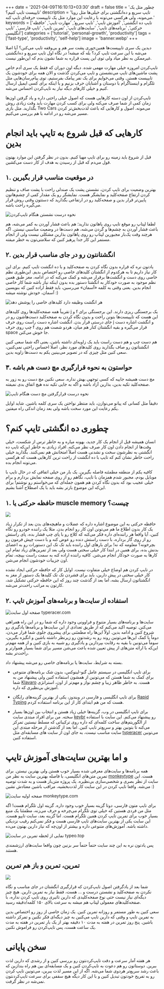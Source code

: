 +++
date = '2021-04-09T16:10:13+03:30'
draft = false
title = 'چطور مثل یک تایپیست تایپ کنیم؟'
description = 'تایپ سریع و ده‌انگشتی برای خیلی‌ها مثل رویا می‌مونه، ولی هرکسی می‌تونه با رعایت این موارد مثل یک تایپیست حرفه‌ای تایپ کنه.'
keywords = ['تایپ ده انگشتی', 'آموزش تایپ', 'تایپ سریع', 'مهارت تایپ', 'حافظه حرکتی', 'برنامه‌های تایپ', 'سایت‌های تایپ', 'تمرین تایپ', 'تایپ فارسی', 'تایپ انگلیسی']
categories = ['tutorial', 'personal-growth', 'productivity']
tags = ['fast-type', 'productivity', 'self-help']
image = 'banner.webp'
+++

دیدین یک سری تایپیست‌ها همین‌جوری پشت سر هم و بی‌وقفه تایپ می‌کنن؟ آیا اصلا می‌شه با این سرعت تایپ‌ کرد؟ بله که میشه! در نگاه اول تایپ سریع و ده‌انگشتی غیرممکن به نظر میاد ولی توی این پست قراره به شما نشون بدم که این‌طور نیست.

تایپ‌کردن امروزه خیلی مهارت مهمی شده. دیگه اون دوران که فقط یک سری آدم خاص پشت ماشین‌های تایپ می‌نشستن و تایپ می‌کردن گذشت و الان همه برای خودشون یک تایپیست هستن. وقتی می‌خوایم برای یک نفر پیامک بفرستیم، توی پیام‌رسان‌هایی مثل تلگرام و اینستاگرام با دوستان و آشنایان حرف بزنیم و یا اینکه برای کسی ایمیل ارسال کنیم و خیلی کارهای دیگه نیاز به تایپ‌کردن احساس می‌شه.

تایپ‌کردن از اون دسته کارهایی هست که اصول خیلی راحتی داره و یاد گرفتن اون‌ها زمان کمی از شما صرف می‌کنه ولی برای کسب کردن مهارت باید وقت زیادی روش بگذارید. مثل بازی Two Cars می‌مونه. اصول و کارهایی که باعث لذت‌بخش‌تر کردن مسیر می‌شه رو در ادامه با هم بررسی می‌کنیم.
# کارهایی که قبل شروع به تایپ باید انجام بدین
قبل از شروع باید زمینه رو برای تایپ مهیا کنیم. بدون در نظر گرفتن این موارد بهتون قول می‌دم که قبل از رسیدن به هدف از کار دست می‌کشین.
## ۱. در موقعیت مناسب قرار بگیرین
بهترین وضعیت برای تایپ کردن، نشستن پشت یک صندلی راحت با پشت صاف و تنظیم کردن ارتفاع صفحه‌کلید و نمایشگر هست. نمایشگر رو یک مقدار کمی از چشم‌هاتون پایین‌تر قرار بدین و صفحه‌کلید رو در ارتفاعی بگذارید که دستتون وقتی روش قرار می‌گیره راحت باشه.

![نحوه درست نشستن هنگام تایپ‌کردن](ergonomy-sit.webp)

لطفا لپتاپ رو موقع تایپ روی پاهاتون نذارید؛ هم باعث فشار آوردن به کمر می‌شه، هم باعث فشار آوردن به چشم‌ها و گردن می‌شه، هم دست‌ها در وضعیت مناسبی نیستن. اگه هرچند وقت یک‌بار مجبورین لپتاپ رو روی پاهاتون بذارین مشکلی نیست ولی از انجام مستمر این کار جدا پرهیز کنین که سلامتی‌تون به خطر میفته.
## ۲. انگشتانتون رو در جای مناسب قرار بدین
یادتون نره که قراره بدون نگاه کردن به صفحه‌کلید و با ده انگشت تایپ کنیم. برای این کار نیاز داریم تا به هرکدوم از انگشتان کلیدهای خاصی رو اختصاص بدیم. این‌طوری نظم خاصی روی دست و انگشت‌ها برقرار می‌شه و کمک می‌کنه که در ادامه، مغز طبق همین نظم موجود به صورت خودکار به انگشتا دستور بده بدون اینکه نیاز باشه شما کار خاصی انجام بدین. یعنی وقتی به کلمه «آسمان» می‌رسین، باید فقط اراده کنین که بنویسین آسمان، خودش نوشته میشه :)

![هر انگشت وظیفه دارد کلیدهای خاصی را پوشش دهد](fingers-position.webp)

تقریباً همه صفحه‌کلیدها روی کلیدهای j و f یک برجستگی ریزی دارند. این برجستگی برای این هست که تایپیست‌ها بتونن راحت و بدون نگاه کردن به صفحه‌کلید دست‌هاشون رو در جای درستی قرار بدن. انگشت اشاره دست راست روی حرف j و انگشت اشاره دست چپ روی حرف f قرار می‌گیره و بقیه انگشتان کنار هم میان، هردو شصت هم روی space جا خوش می‌کنن.

هم دست چپ و هم دست راست باید یک زاویه‌ای داشته باشن، یعنی اگه شما سعی کنین انگشتاتون رو صاف بگذارید روی کلیدهای مورد نظر، اصلا احساس راحتی نمی‌کنین، سعی کنین مثل چیزی که در تصویر می‌بینین یکم به دست‌ها زاویه بدین.
## ۳. حواستون به نحوه قرارگیری مچ دست هم باشه
مچ دست همیشه جاییه که کسی توجهی بهش نداره. سعی نکنین مچ دست رو به زور به صفحه‌کلید تکیه بدین، بذارین آزاد باشه و اگه به جایی تکیه نده هیچ اتفاق بدی نمیفته.

![نحوه درست قرارگرفتن مچ دست هنگام تایپ](wrist-position.webp)

دقیقاً مثل کسانی که پیانو می‌نوازن، باید منتظر نواختن یک سری کلمه باشین. شاید اوایل یکم رعایت این مورد سخت باشه ولی بعد زمان اندکی راه میفتین.
# چطوری ده انگشتی تایپ کنم؟
انسان همیشه قبل از انجام یک کار جدید، بهونه میاره و به خاطر ترس از شکست، خیلی وقت‌ها از انجام دادن اون کار صرف نظر می‌کنه. افراد زیادی به خاطر این‌که تایپ ده انگشتی به نظرشون سخت و نشدنی هست اصلاً امتحانش هم نمی‌کنند. بگذارید خیلی راحت خاطر نشان کنم که تایپ با ده انگشت از راحت ترین کارهایی هست که هرکسی می‌تونه انجام بده.

کافیه یکم از منطقه مطمئنه فاصله بگیرین. یک بار من خیلی اتفاقی که در حال تایپ با موبایل بودم، مجبور شدم همزمان با تایپ، نگاهم رو از روی صفحه نمایش بردارم و برام خیلی عجیب بود که بدون نگاه کردن هم همون جمله‌ای که می‌خواستم رو نوشتم! برای این‌که این موضوع بازتر بشه باید با یک اصطلاح آشنا بشیم.
## ۱. حافظه حرکتی یا muscle memory چیست؟

![](muscle-memory.webp)

حافظه حرکتی به این موضوع اشاره داره که عضلات و ماهیچه‌های بدن بعد از تکرار زیاد یک کار بدون اطلاع ما هم می‌تونن اون کار رو انجام بدن. مثلا یک راننده خودرو رو نگاه کنین، آیا واقعا هر راننده‌ای داره فکر می‌کنه که کلاچ رو با پای چپ فشار بده، پای راستش رو از روی گاز برداره، با دست راستش دنده رو عوض کنه و با دست چپش فرمون رو بچرخونه؟ معلومه که نه! برای بارهای اول راننده باید تک تک این دستورات رو به اعضای بدنش بده، برای همین در ابتدا کار خیلی سختی هست ولی بعد از تمرین‌های زیاد تمام این کارها به صورت خودکار انجام می‌شن. کافیه راننده اراده کنه به سمت راست بپیچه، تمام اون جزییات خودشون انجام می‌شن.

در تایپ کردن هم اوضاع خیلی متفاوت نیست. اوایل کار که حافظه حرکتی ایجاد نشده کار خیلی سختی در پیش دارین، باید برای فشردن تک تک کلیدها یک دستور از مغز به انگشتاتون ارسال بشه، اما بعد از گذشت چند روز که این حافظه حرکتی تشکیل شد، کارتون به مراتب راحت‌تر می‌شه.
## ۲. استفاده از سایت‌ها و برنامه‌های آموزش تایپ

![صفحه اول سایت typeracer.com](type-racer.webp)

سایت‌ها و برنامه‌های بسیار متنوع و فراوونی وجود داره که شما رو در این راه همراهی می‌کنن. توصیه اکید می‌کنم که از طریق تعدادی از این سایت‌ها و برنامه‌ها یادگیری رو شروع کنین و ادامه بدین. اولاً این‌ها راه مطمئنی برای پیشروی جلوی شما قرار می‌دن، دوماً با کمک این‌ها می‌تونین روند رو به رشدتون رو زیرنظر داشته باشین و انگیزه بگیرین، سوماً می‌تونین با بقیه به رقابت بپردازین و یادگیری رو شبیه به بازی کنین و از همه مهم‌تر این‌که با ارائه متن‌های از پیش تعیین شده باعث می‌شن مسیر برای شما بسیار هموارتر و راحت‌تر بشه.

بسته به شرایط، سایت‌ها یا برنامه‌های خاصی رو می‌شه پیشنهاد داد.

- برای تایپ انگلیسی در سیستم عامل گنو-لینوکس، بدون شک برنامه‌های متنوعی برای کمک به شما هستن که می‌تونین از همشون استفاده کنین ولی پیشنهاد من به شما [Klavaro](klavaro.sourceforge.io) هست. به خاطر ظاهر زیبا و چشم نواز و مهم‌تر از اون، استراتژی آموزش بی‌نظیری که داره.

- برای تایپ انگلیسی و فارسی در ویندوز، یکی از بهترین گزینه‌های رایگان [Rapid Typing](rapidtyping.com) هست که من هم ابتدای کار از این برنامه استفاده کردم.

- برای تایپ انگلیسی در وب، گزینه‌ها خیلی زیاد هستن و انتخاب بین اون‌ها بسیار سخته. من برای افراد مبتدی سایت [keybr](keybr.com) رو پیشنهاد می‌کنم. این سایت با استفاده از الگوریتم‌های ساخت کلمه‌ای که داره روی ترکیباتی که مسلط نیستین تمرکز می‌کنه تا بتونین بهتر و سریع‌تر تایپ کنین. اما بعد از گذشتن از مرحله مبتدی این سایت مناسب نیست، به جای اون از سایت های مسابقه‌ای مثل [typeracer](typeracer.com) می‌تونین استفاده کنین.
# و اما بهترین سایت‌های آموزش تایپ
همه برنامه‌ها و سایت‌های معرفی شده بسیار خوب هستن ولی بهترین نیستن. برای تمرین متن‌های انگلیسی، با فاصله بهترین سایت به نظر من [monkeytype](monkeytype.com) هست. این سایت از نظر بصری و شخصی‌سازی بی‌نظیره. یک پروژه متن‌باز هست و به شدت توصیه می‌شه. واقعا تایپ کردن در این سایت کار لذت‌بخشیه، مراقب باشین معتادش نشین :)

![صفحه اولیه سایت monkeytype.com](monkeytype.webp)

برای تایپ متون فارسی، دوتا گزینه بسیار خوب وجود داره. گزینه اول تلگرام هست! اگه مثل من فردی هستین که خیلی توی تلگرام می‌چرخه و حرف می‌زنه، مطمئنا یک منبع بسیار خوب برای تمرین تایپ کردن همین تلگرام هست. اما گزینه بعد، سایت تایپو هست. این سایت یکی از بهترین سایت‌های تایپ فارسی هست و فکر نمی‌کنم رقیب نزدیکی داشته باشه. آموزش‌های متنوعی داره و بیشتر از اون‌چه که نیاز دارین بهتون می‌ده.

![نمایی از لحظه تمرین در سایت typeo.top](typeo.webp)

پس یادتون نره به این چند سایت حتماً حتماً سر بزنین چون واقعا سایت‌های ارزشمندی هستند.
## تمرین، تمرین و باز هم تمرین

![](practice.webp)

شما بعد از یادگرفتن اصول تایپ‌کردن که قرارگیری انگشتان در جای مناسب و نگاه نکردن به صفحه‌کلید و نشستن درست و ... هست، فقط نیاز به تمرین دارین. هیچ چیز دیگه‌ای نیاز نیست حتی نوع صفحه‌کلیدی که دارین تاثیری روی تایپ کردن نداره، با صفحه‌کلیدهای معمولی لپتاپ هم میشه به سرعت بالای ۱۵۰ کلمه/دقیقه رسید.

سعی کنین به طور مستمر و روزانه تمرین کنین. یک زمان خاصی از روز رو اختصاص بدین به تمرین تایپ و وقتی که دارین تایپ می‌کنین به چیز دیگه‌ای فکر نکنین و تمرکز داشته باشین. پنج روز تمرین در هفته به مدت ۱۰ دقیقه بهتر از یک بار تمرین در هفته به مدت یک ساعت هست، پس تایپ‌کردن رو فراموش نکنین.
# سخن پایانی
هر هفته آمار سرعت و دقت تایپ‌کردنتون رو بررسی کنین و از رشدی که دارین لذت ببرین. دوستاتون رو هم دعوت به تایپ‌کردن کنین و یک مسابقه‌ای بین هم راه بندازین که باعث رشد سریع‌تر هردوی شما می‌شه. اگه از این مسیر لذت ببرین، می‌تونین تایپ کردن رو به تفریح خودتون تبدیل کنین و با این کار دیگه هیچ سقفی برای سرعت تایپ‌کردنتون نمی‌شه در نظر گرفت.